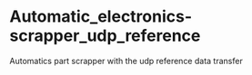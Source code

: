# Automatic_electronics-scrapper_udp_reference
Automatics part scrapper with the udp reference data transfer
